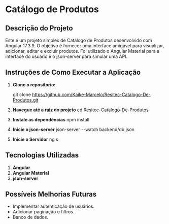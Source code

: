 # Catálogo de Produtos

## Descrição do Projeto
Este é um projeto simples de Catálogo de Produtos desenvolvido com Angular 17.3.9. O objetivo é fornecer uma interface amigável para visualizar, adicionar, editar e excluir produtos. Foi utilizado o Angular Material para a interface do usuário e o json-server para simular uma API.

## Instruções de Como Executar a Aplicação

1. **Clone o repositório:**
   
   git clone https://github.com/Kaike-Marcelo/Resitec-Catalogo-De-Produtos.git

2. **Navegue até a raiz do projeto**
   cd Resitec-Catalogo-De-Produtos

3. **Instale as dependências**
   npm install

4. **Inicie o json-server**
   json-server --watch backend/db.json

5. **Inicie o Servidor**
   ng s

## Tecnologias Utilizadas

1. **Angular**
2. **Angular Material**
3. **json-server**

## Possíveis Melhorias Futuras
- Implementar autenticação de usuários.
- Adicionar paginação e filtros.
- Banco de dados.